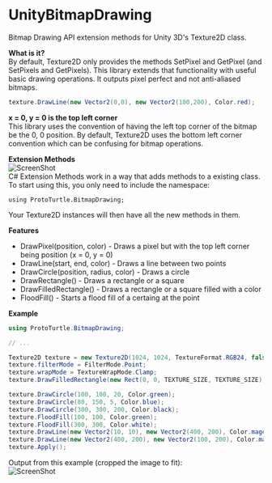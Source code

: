 UnityBitmapDrawing
==================

Bitmap Drawing API extension methods for Unity 3D's Texture2D class.

<b>What is it?</b>  
By default, Texture2D only provides the methods SetPixel and GetPixel (and SetPixels and GetPixels). This library extends that functionality with useful basic drawing operations. It outputs pixel perfect and not anti-aliased bitmaps.
```csharp
texture.DrawLine(new Vector2(0,0), new Vector2(100,200), Color.red);
```

<b>x = 0, y = 0 is the top left corner</b>  
This library uses the convention of having the left top corner of the bitmap be the 0, 0 position. By default, Texture2D uses the bottom left corner convention which can be confusing for bitmap operations.
  
<b>Extension Methods</b>  
![ScreenShot](https://raw.githubusercontent.com/ProtoTurtle/UnityBitmapDrawing/master/documentation/extensionMethods.png)  
C# Extension Methods work in a way that adds methods to a existing class. To start using this, you only need to include the namespace:
```
using ProtoTurtle.BitmapDrawing;
```
Your Texture2D instances will then have all the new methods in them.

<b>Features</b>
* DrawPixel(position, color) - Draws a pixel but with the top left corner being position (x = 0, y = 0)
* DrawLine(start, end, color) - Draws a line between two points
* DrawCircle(position, radius, color) - Draws a circle
* DrawRectangle() - Draws a rectangle or a square
* DrawFilledRectangle() - Draws a rectangle or a square filled with a color
* FloodFill() - Starts a flood fill of a certaing at the point

<b>Example</b>
```csharp
using ProtoTurtle.BitmapDrawing;

// ...

Texture2D texture = new Texture2D(1024, 1024, TextureFormat.RGB24, false, true);
texture.filterMode = FilterMode.Point;
texture.wrapMode = TextureWrapMode.Clamp;
texture.DrawFilledRectangle(new Rect(0, 0, TEXTURE_SIZE, TEXTURE_SIZE), Color.grey);

texture.DrawCircle(100, 100, 20, Color.green);
texture.DrawCircle(80, 150, 5, Color.blue);
texture.DrawCircle(300, 300, 200, Color.black);
texture.FloodFill(100, 100, Color.green);
texture.FloodFill(300, 300, Color.white);
texture.DrawLine(new Vector2(10, 10), new Vector2(400, 200), Color.magenta);
texture.DrawLine(new Vector2(400, 200), new Vector2(100, 200), Color.magenta);
texture.Apply();
```
Output from this example (cropped the image to fit):  
![ScreenShot](https://raw.githubusercontent.com/ProtoTurtle/UnityBitmapDrawing/master/documentation/output.png)
